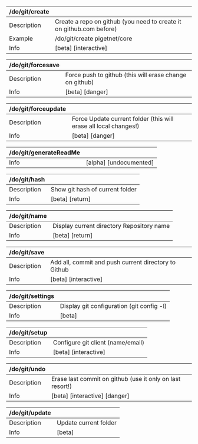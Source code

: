 | /do/git/create   |                                                                      |
|:-----------------|:---------------------------------------------------------------------|
| Description      | Create a repo on github (you need to create it on github.com before) |
| Example          | /do/git/create pigetnet/core                                         |
| Info             | [beta] [interactive]                                                 |

| /do/git/forcesave   |                                                         |
|:--------------------|:--------------------------------------------------------|
| Description         | Force push to github (this will erase change on github) |
| Info                | [beta] [danger]                                         |

| /do/git/forceupdate   |                                                                  |
|:----------------------|:-----------------------------------------------------------------|
| Description           | Force Update current folder (this will erase all local changes!) |
| Info                  | [beta] [danger]                                                  |

| /do/git/generateReadMe   |                        |
|:-------------------------|:-----------------------|
| Info                     | [alpha] [undocumented] |

| /do/git/hash   |                                 |
|:---------------|:--------------------------------|
| Description    | Show git hash of current folder |
| Info           | [beta] [return]                 |

| /do/git/name   |                                           |
|:---------------|:------------------------------------------|
| Description    | Display current directory Repository name |
| Info           | [beta] [return]                           |

| /do/git/save   |                                                      |
|:---------------|:-----------------------------------------------------|
| Description    | Add all, commit and push current directory to Github |
| Info           | [beta] [interactive]                                 |

| /do/git/settings   |                                           |
|:-------------------|:------------------------------------------|
| Description        | Display git configuration (git config -l) |
| Info               | [beta]                                    |

| /do/git/setup   |                                   |
|:----------------|:----------------------------------|
| Description     | Configure git client (name/email) |
| Info            | [beta] [interactive]              |

| /do/git/undo   |                                                           |
|:---------------|:----------------------------------------------------------|
| Description    | Erase last commit on github (use it only on last resort!) |
| Info           | [beta] [interactive] [danger]                             |

| /do/git/update   |                       |
|:-----------------|:----------------------|
| Description      | Update current folder |
| Info             | [beta]                |

